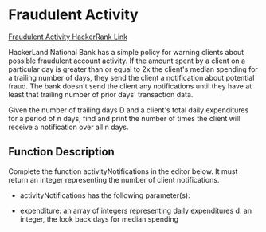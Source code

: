 Fraudulent Activity
=======================

[Fraudulent Activity HackerRank Link](https://www.hackerrank.com/challenges/fraudulent-activity-notifications/problem?h_l=interview&playlist_slugs%5B%5D=interview-preparation-kit&playlist_slugs%5B%5D=sorting)

HackerLand National Bank has a simple policy for warning clients about possible fraudulent 
account activity. If the amount spent by a client on a particular day is greater than or 
equal to 2x the client's median spending for a trailing number of days, they send the client 
a notification about potential fraud. The bank doesn't send the client any notifications 
until they have at least that trailing number of prior days' transaction data.

Given the number of trailing days D and a client's total daily expenditures for a period of 
n days, find and print the number of times the client will receive a notification over all n 
days.

Function Description
--------------------

Complete the function activityNotifications in the editor below. It must return an integer 
representing the number of client notifications.

- activityNotifications has the following parameter(s):

- expenditure: an array of integers representing daily expenditures
d: an integer, the look back days for median spending
